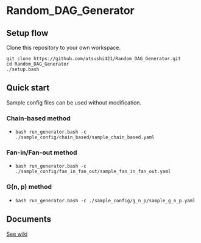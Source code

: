 # Random_DAG_Generator

## Setup flow
Clone this repository to your own workspace.
```
git clone https://github.com/atsushi421/Random_DAG_Generator.git
cd Random_DAG_Generator
./setup.bash
```

## Quick start
Sample config files can be used without modification.

### Chain-based method
- `bash run_generator.bash -c ./sample_config/chain_based/sample_chain_based.yaml`

### Fan-in/Fan-out method
- `bash run_generator.bash -c ./sample_config/fan_in_fan_out/sample_fan_in_fan_out.yaml`

### G(n, p) method
- `bash run_generator.bash -c ./sample_config/g_n_p/sample_g_n_p.yaml`

## Documents
[See wiki](https://github.com/azu-lab/RD-Gen/wiki)
